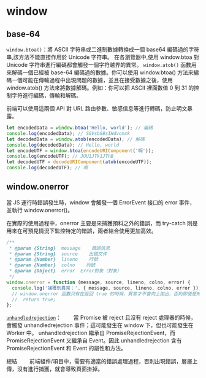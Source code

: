 # window

## base-64

`window.btoa()`：將 ASCII 字符串或二進制數據轉換成一個 base64 編碼過的字符串,該方法不能直接作用於 Unicode 字符串。
在各瀏覽器中,使用 window.btoa 對 Unicode 字符串進行編碼都會觸發一個字符越界的異常。
`window.atob()` 函數用來解碼一個已經被 base-64 編碼過的數據。你可以使用 window.btoa() 方法來編碼一個可能在傳輸過程中出現問題的數據，並且在接受數據之後，使用 window.atob() 方法來將數據解碼。例如：你可以把 ASCII 裡面數值 0 到 31 的控制字符進行編碼，傳輸和解碼。

前端可以使用這兩個 API 對 URL 路由參數、敏感信息等進行轉碼，防止明文暴露。

```js
let encodedData = window.btoa('Hello, world'); // 編碼
console.log(encodedData); // SGVsbG8sIHdvcmxk
let decodedData = window.atob(encodedData); // 解碼
console.log(decodedData); // Hello, world
let encodeUTF = window.btoa(encodeURIComponent('啊'));
console.log(encodeUTF); // JUU1JTk1JThB
let decodedUTF = decodeURIComponent(atob(encodeUTF));
console.log(decodedUTF); // 啊
```

## window.onerror

當 JS 運行時錯誤發生時，window 會觸發一個 ErrorEvent 接口的 error 事件，並執行 window.onerror()。

在實際的使用過程中，onerror 主要是來捕獲預料之外的錯誤，而 try-catch 則是用來在可預見情況下監控特定的錯誤，兩者結合使用更加高效。

```js
/**
 * @param {String}  message    錯誤信息
 * @param {String}  source    出錯文件
 * @param {Number}  lineno    行號
 * @param {Number}  colno    列號
 * @param {Object}  error  Error對象（對象）
 */
window.onerror = function (message, source, lineno, colno, error) {
  console.log('捕獲到異常：', { message, source, lineno, colno, error });
  // window.onerror 函數只有在返回 true 的時候，異常才不會向上拋出，否則即使是知道異常的發生控制台還是會顯示 Uncaught Error: xxxxx。
  //  return true;
};
```

[`unhandledrejection`](https://developer.mozilla.org/zh-CN/docs/Web/API/Window/unhandledrejection_event)：
  當 Promise 被 reject 且沒有 reject 處理器的時候，會觸發 unhandledrejection 事件；這可能發生在 window 下，但也可能發生在 Worker 中。 unhandledrejection 繼承自 PromiseRejectionEvent，而 PromiseRejectionEvent 又繼承自 Event。因此 unhandledrejection 含有 PromiseRejectionEvent 和 Event 的屬性和方法。

總結
  前端組件/項目中，需要有適當的錯誤處理過程，否則出現錯誤，層層上傳，沒有進行捕獲，就會導致頁面掛掉。